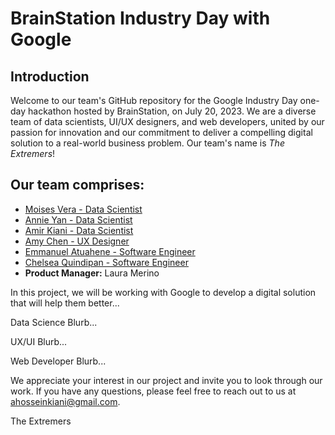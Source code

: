 # BrainStation Industry Day with Google

## Introduction
Welcome to our team's GitHub repository for the Google Industry Day one-day hackathon hosted by BrainStation, on July 20, 2023. We are a diverse team of data scientists, UI/UX designers, and web developers, united by our passion for innovation and our commitment to deliver a compelling digital solution to a real-world business problem. Our team's name is *The Extremers*!

## Our team comprises:

- [Moises Vera - Data Scientist](https://www.linkedin.com/in/moisessosav/)
- [Annie Yan - Data Scientist](https://www.linkedin.com/in/annie-yq-yan/)
- [Amir Kiani - Data Scientist](https://www.linkedin.com/in/amirhossein-kiani/)
- [Amy Chen - UX Designer]()
- [Emmanuel Atuahene - Software Engineer](https://www.linkedin.com/in/eatuahene/)
- [Chelsea Quindipan - Software Engineer](https://www.linkedin.com/in/chelsea-quindipan/)
- **Product Manager:** Laura Merino

In this project, we will be working with Google to develop a digital solution that will help them better...

Data Science Blurb...

UX/UI Blurb...

Web Developer Blurb...

We appreciate your interest in our project and invite you to look through our work. If you have any questions, please feel free to reach out to us at ahosseinkiani@gmail.com.

The Extremers

